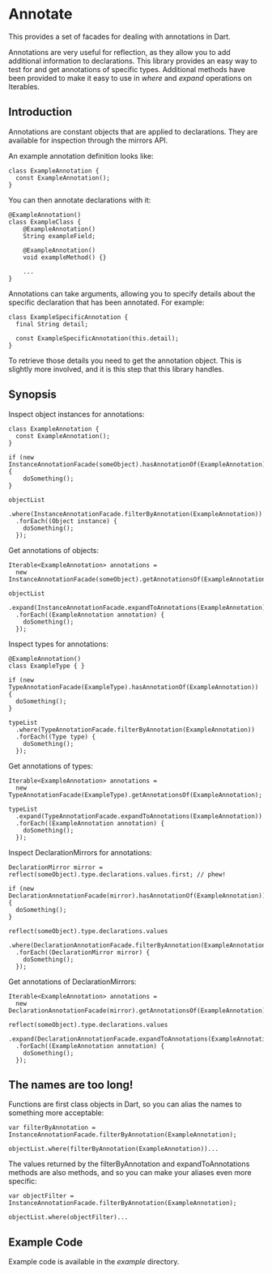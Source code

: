 Annotate
========

This provides a set of facades for dealing with annotations in Dart.

Annotations are very useful for reflection, as they allow you to add additional information to declarations. This library provides an easy way to test for and get annotations of specific types. Additional methods have been provided to make it easy to use in _where_ and _expand_ operations on Iterables.

Introduction
------------

Annotations are constant objects that are applied to declarations. They are available for inspection through the mirrors API.

An example annotation definition looks like:

    class ExampleAnnotation {
      const ExampleAnnotation();
    }

You can then annotate declarations with it:

    @ExampleAnnotation()
    class ExampleClass {
        @ExampleAnnotation()
        String exampleField;

        @ExampleAnnotation()
        void exampleMethod() {}

        ...
    }

Annotations can take arguments, allowing you to specify details about the specific declaration that has been annotated. For example:

    class ExampleSpecificAnnotation {
      final String detail;

      const ExampleSpecificAnnotation(this.detail);
    }

To retrieve those details you need to get the annotation object. This is slightly more involved, and it is this step that this library handles.

Synopsis
--------

Inspect object instances for annotations:

    class ExampleAnnotation {
      const ExampleAnnotation();
    }

    if (new InstanceAnnotationFacade(someObject).hasAnnotationOf(ExampleAnnotation)) {
        doSomething();
    }

    objectList
      .where(InstanceAnnotationFacade.filterByAnnotation(ExampleAnnotation))
      .forEach((Object instance) {
        doSomething();
      });

Get annotations of objects:

    Iterable<ExampleAnnotation> annotations =
      new InstanceAnnotationFacade(someObject).getAnnotationsOf(ExampleAnnotation);

    objectList
      .expand(InstanceAnnotationFacade.expandToAnnotations(ExampleAnnotation))
      .forEach((ExampleAnnotation annotation) {
        doSomething();
      });

Inspect types for annotations:

    @ExampleAnnotation()
    class ExampleType { }

    if (new TypeAnnotationFacade(ExampleType).hasAnnotationOf(ExampleAnnotation)) {
      doSomething();
    }

    typeList
      .where(TypeAnnotationFacade.filterByAnnotation(ExampleAnnotation))
      .forEach((Type type) {
        doSomething();
      });

Get annotations of types:

    Iterable<ExampleAnnotation> annotations =
      new TypeAnnotationFacade(ExampleType).getAnnotationsOf(ExampleAnnotation);

    typeList
      .expand(TypeAnnotationFacade.expandToAnnotations(ExampleAnnotation))
      .forEach((ExampleAnnotation annotation) {
        doSomething();
      });

Inspect DeclarationMirrors for annotations:

    DeclarationMirror mirror = reflect(someObject).type.declarations.values.first; // phew!

    if (new DeclarationAnnotationFacade(mirror).hasAnnotationOf(ExampleAnnotation)) {
      doSomething();
    }

    reflect(someObject).type.declarations.values
      .where(DeclarationAnnotationFacade.filterByAnnotation(ExampleAnnotation))
      .forEach((DeclarationMirror mirror) {
        doSomething();
      });

Get annotations of DeclarationMirrors:

    Iterable<ExampleAnnotation> annotations =
      new DeclarationAnnotationFacade(mirror).getAnnotationsOf(ExampleAnnotation);

    reflect(someObject).type.declarations.values
      .expand(DeclarationAnnotationFacade.expandToAnnotations(ExampleAnnotation))
      .forEach((ExampleAnnotation annotation) {
        doSomething();
      });

The names are too long!
-----------------------

Functions are first class objects in Dart, so you can alias the names to something more acceptable:

    var filterByAnnotation = InstanceAnnotationFacade.filterByAnnotation(ExampleAnnotation);

    objectList.where(filterByAnnotation(ExampleAnnotation))...

The values returned by the filterByAnnotation and expandToAnnotations methods are also methods, and so you can make your aliases even more specific:

    var objectFilter = InstanceAnnotationFacade.filterByAnnotation(ExampleAnnotation);

    objectList.where(objectFilter)...

Example Code
------------

Example code is available in the _example_ directory.
